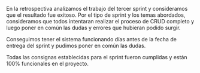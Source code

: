 En la retrospectiva analizamos el trabajo del tercer sprint y consideramos que el resultado fue exitoso. Por el tipo de sprint y los temas abordados, consideramos que todos intentaran realizar el proceso de CRUD completo y luego poner en común las dudas y errores que hubieran podido surgir. 

Conseguimos tener el sistema funcionando días antes de la fecha de entrega del sprint y pudimos poner en común las dudas.

Todas las consignas establecidas para el sprint fueron cumplidas y están 100% funcionales en el proyecto.